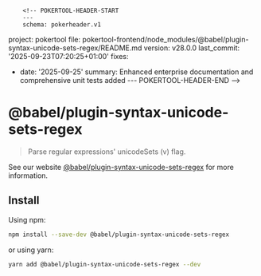         <!-- POKERTOOL-HEADER-START
        ---
        schema: pokerheader.v1
project: pokertool
file: pokertool-frontend/node_modules/@babel/plugin-syntax-unicode-sets-regex/README.md
version: v28.0.0
last_commit: '2025-09-23T07:20:25+01:00'
fixes:
- date: '2025-09-25'
  summary: Enhanced enterprise documentation and comprehensive unit tests added
        ---
        POKERTOOL-HEADER-END -->
# @babel/plugin-syntax-unicode-sets-regex

> Parse regular expressions' unicodeSets (v) flag.

See our website [@babel/plugin-syntax-unicode-sets-regex](https://babeljs.io/docs/en/babel-plugin-syntax-unicode-sets-regex) for more information.

## Install

Using npm:

```sh
npm install --save-dev @babel/plugin-syntax-unicode-sets-regex
```

or using yarn:

```sh
yarn add @babel/plugin-syntax-unicode-sets-regex --dev
```
